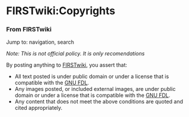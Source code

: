 
# FIRSTwiki:Copyrights

### From FIRSTwiki

Jump to: navigation, search

_Note: This is not official policy. It is only recomendations_

By posting anything to [FIRSTwiki](FIRSTwiki "FIRSTwiki" ), you
assert that:

  * All text posted is under public domain or under a license that is compatible with the [GNU FDL](http://www.wikipedia.org/wiki/GNU_FDL "wikipedia:GNU_FDL" ). 
  * Any images posted, or included external images, are under public domain or under a license that is compatible with the [GNU FDL](http://www.wikipedia.org/wiki/GNU_FDL "wikipedia:GNU_FDL" ). 
  * Any content that does not meet the above conditions are quoted and cited appropriately. 


